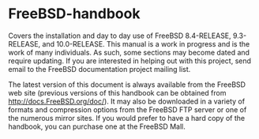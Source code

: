 FreeBSD-handbook
================

Covers the installation and day to day use of FreeBSD 8.4-RELEASE, 9.3-RELEASE, and  10.0-RELEASE. This manual is a work in progress and is the work of many individuals. As such, some sections may become dated and require updating. If you are interested in helping out with this project, send email to the FreeBSD documentation project mailing list. 

The latest version of this document is always available from the FreeBSD web site (previous versions of this handbook can be obtained from http://docs.FreeBSD.org/doc/). It may also be downloaded in a variety of formats and compression options from the FreeBSD FTP server or one of the numerous mirror sites. If you would prefer to have a hard copy of the handbook, you can purchase one at the FreeBSD Mall. 

